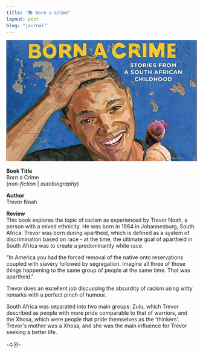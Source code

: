 ```yaml
---
title: "📚 Born a Crime"
layout: post
blog: "journal"
---
```


![born](/assets/born.jpg)

**Book Title**   
Born a Crime      
(_non-fiction_ | _autobiography_)

**Author**   
Trevor Noah

**Review**   
This book explores the topic of racism as experienced by Trevor Noah, a person with a mixed ethnicity. He was born in 1984 in Johannesburg, South Africa. Trevor was born during apartheid, which is defined as a system of discrimination based on race - at the time, the ultimate goal of apartheid in South Africa was to create a predominantly white race. 

"In America you had the forced removal of the native onto reservations coupled with slavery followed by segregation. Imagine all three of those things happening to the same group of people at the same time. That was apartheid."

Trevor does an excellent job discussing the absurdity of racism using witty remarks with a perfect pinch of humour. 

South Africa was separated into two main groups: Zulu, which Trevor described as people with more pride comparable to that of warriors, and the Xhosa, which were people that pride themselves as the 'thinkers'. Trevor's mother was a Xhosa, and she was the main influence for Trevor seeking a better life. 

-수완-



